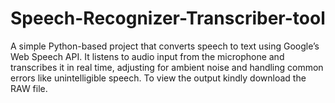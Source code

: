 # Speech-Recognizer-Transcriber-tool
A simple Python-based project that converts speech to text using Google’s Web Speech API. It listens to audio input from the microphone and transcribes it in real time, adjusting for ambient noise and handling common errors like unintelligible speech.
To view the output kindly download the RAW file.

